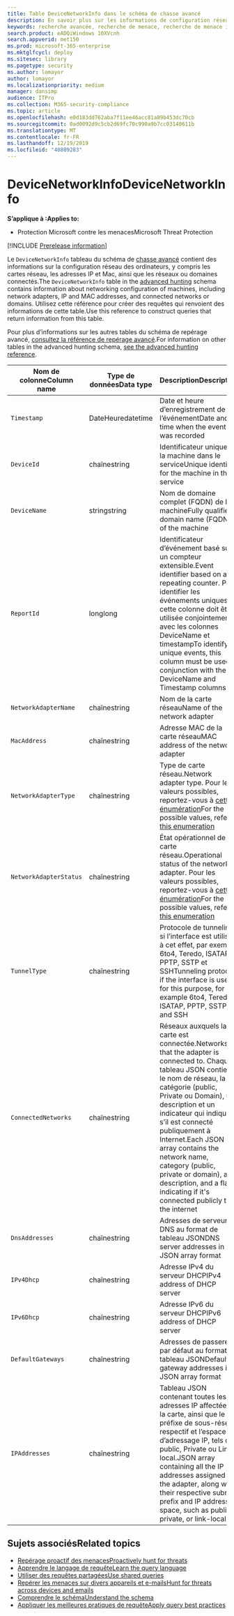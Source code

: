 ```yaml
---
title: Table DeviceNetworkInfo dans le schéma de chasse avancé
description: En savoir plus sur les informations de configuration réseau dans la table DeviceNetworkInfo du schéma de chasse avancé
keywords: recherche avancée, recherche de menace, recherche de menace informatique, recherche, requête, télémétrie, référence de schéma, Kusto, table, colonne, type de données, description, machinenetworkinfo, DeviceNetworkInfo, appareil, ordinateur, Mac, IP, adaptateur, DNS, DHCP, passerelle, tunnel
search.product: eADQiWindows 10XVcnh
search.appverid: met150
ms.prod: microsoft-365-enterprise
ms.mktglfcycl: deploy
ms.sitesec: library
ms.pagetype: security
ms.author: lomayor
author: lomayor
ms.localizationpriority: medium
manager: dansimp
audience: ITPro
ms.collection: M365-security-compliance
ms.topic: article
ms.openlocfilehash: e0d183dd762aba7f11ee46acc81a89b453dc70cb
ms.sourcegitcommit: 0ad0092d9c5cb2d69fc70c990a9b7cc03140611b
ms.translationtype: MT
ms.contentlocale: fr-FR
ms.lasthandoff: 12/19/2019
ms.locfileid: "40809283"
---
```

# <a name="devicenetworkinfo"></a><span data-ttu-id="4e448-104">DeviceNetworkInfo</span><span class="sxs-lookup"><span data-stu-id="4e448-104">DeviceNetworkInfo</span></span>

<span data-ttu-id="4e448-105">**S’applique à :**</span><span class="sxs-lookup"><span data-stu-id="4e448-105">**Applies to:**</span></span>
- <span data-ttu-id="4e448-106">Protection Microsoft contre les menaces</span><span class="sxs-lookup"><span data-stu-id="4e448-106">Microsoft Threat Protection</span></span>

[!INCLUDE [Prerelease information](../includes/prerelease.md)]

<span data-ttu-id="4e448-107">Le `DeviceNetworkInfo` tableau du schéma de [chasse avancé](advanced-hunting-overview.md) contient des informations sur la configuration réseau des ordinateurs, y compris les cartes réseau, les adresses IP et Mac, ainsi que les réseaux ou domaines connectés.</span><span class="sxs-lookup"><span data-stu-id="4e448-107">The `DeviceNetworkInfo` table in the [advanced hunting](advanced-hunting-overview.md) schema contains information about networking configuration of machines, including network adapters, IP and MAC addresses, and connected networks or domains.</span></span> <span data-ttu-id="4e448-108">Utilisez cette référence pour créer des requêtes qui renvoient des informations de cette table.</span><span class="sxs-lookup"><span data-stu-id="4e448-108">Use this reference to construct queries that return information from this table.</span></span>

<span data-ttu-id="4e448-109">Pour plus d’informations sur les autres tables du schéma de repérage avancé, [consultez la référence de repérage avancé](advanced-hunting-schema-tables.md).</span><span class="sxs-lookup"><span data-stu-id="4e448-109">For information on other tables in the advanced hunting schema, [see the advanced hunting reference](advanced-hunting-schema-tables.md).</span></span>

| <span data-ttu-id="4e448-110">Nom de colonne</span><span class="sxs-lookup"><span data-stu-id="4e448-110">Column name</span></span> | <span data-ttu-id="4e448-111">Type de données</span><span class="sxs-lookup"><span data-stu-id="4e448-111">Data type</span></span> | <span data-ttu-id="4e448-112">Description</span><span class="sxs-lookup"><span data-stu-id="4e448-112">Description</span></span> |
|-------------|-----------|-------------|
| `Timestamp` | <span data-ttu-id="4e448-113">DateHeure</span><span class="sxs-lookup"><span data-stu-id="4e448-113">datetime</span></span> | <span data-ttu-id="4e448-114">Date et heure d’enregistrement de l’événement</span><span class="sxs-lookup"><span data-stu-id="4e448-114">Date and time when the event was recorded</span></span> |
| `DeviceId` | <span data-ttu-id="4e448-115">chaîne</span><span class="sxs-lookup"><span data-stu-id="4e448-115">string</span></span> | <span data-ttu-id="4e448-116">Identificateur unique de la machine dans le service</span><span class="sxs-lookup"><span data-stu-id="4e448-116">Unique identifier for the machine in the service</span></span> |
| `DeviceName` | <span data-ttu-id="4e448-117">string</span><span class="sxs-lookup"><span data-stu-id="4e448-117">string</span></span> | <span data-ttu-id="4e448-118">Nom de domaine complet (FQDN) de la machine</span><span class="sxs-lookup"><span data-stu-id="4e448-118">Fully qualified domain name (FQDN) of the machine</span></span> |
| `ReportId` | <span data-ttu-id="4e448-119">long</span><span class="sxs-lookup"><span data-stu-id="4e448-119">long</span></span> | <span data-ttu-id="4e448-120">Identificateur d’événement basé sur un compteur extensible.</span><span class="sxs-lookup"><span data-stu-id="4e448-120">Event identifier based on a repeating counter.</span></span> <span data-ttu-id="4e448-121">Pour identifier les événements uniques, cette colonne doit être utilisée conjointement avec les colonnes DeviceName et timestamp</span><span class="sxs-lookup"><span data-stu-id="4e448-121">To identify unique events, this column must be used in conjunction with the DeviceName and Timestamp columns</span></span> |
| `NetworkAdapterName` | <span data-ttu-id="4e448-122">chaîne</span><span class="sxs-lookup"><span data-stu-id="4e448-122">string</span></span> | <span data-ttu-id="4e448-123">Nom de la carte réseau</span><span class="sxs-lookup"><span data-stu-id="4e448-123">Name of the network adapter</span></span> |
| `MacAddress` | <span data-ttu-id="4e448-124">chaîne</span><span class="sxs-lookup"><span data-stu-id="4e448-124">string</span></span> | <span data-ttu-id="4e448-125">Adresse MAC de la carte réseau</span><span class="sxs-lookup"><span data-stu-id="4e448-125">MAC address of the network adapter</span></span> |
| `NetworkAdapterType` | <span data-ttu-id="4e448-126">chaîne</span><span class="sxs-lookup"><span data-stu-id="4e448-126">string</span></span> | <span data-ttu-id="4e448-127">Type de carte réseau.</span><span class="sxs-lookup"><span data-stu-id="4e448-127">Network adapter type.</span></span> <span data-ttu-id="4e448-128">Pour les valeurs possibles, reportez-vous à [cette énumération](https://docs.microsoft.com/dotnet/api/system.net.networkinformation.networkinterfacetype?view=netframework-4.7.2)</span><span class="sxs-lookup"><span data-stu-id="4e448-128">For the possible values, refer to [this enumeration](https://docs.microsoft.com/dotnet/api/system.net.networkinformation.networkinterfacetype?view=netframework-4.7.2)</span></span> |
| `NetworkAdapterStatus` | <span data-ttu-id="4e448-129">chaîne</span><span class="sxs-lookup"><span data-stu-id="4e448-129">string</span></span> | <span data-ttu-id="4e448-130">État opérationnel de la carte réseau.</span><span class="sxs-lookup"><span data-stu-id="4e448-130">Operational status of the network adapter.</span></span> <span data-ttu-id="4e448-131">Pour les valeurs possibles, reportez-vous à [cette énumération](https://docs.microsoft.com/dotnet/api/system.net.networkinformation.operationalstatus?view=netframework-4.7.2)</span><span class="sxs-lookup"><span data-stu-id="4e448-131">For the possible values, refer to [this enumeration](https://docs.microsoft.com/dotnet/api/system.net.networkinformation.operationalstatus?view=netframework-4.7.2)</span></span> |
| `TunnelType` | <span data-ttu-id="4e448-132">chaîne</span><span class="sxs-lookup"><span data-stu-id="4e448-132">string</span></span> | <span data-ttu-id="4e448-133">Protocole de tunneling, si l’interface est utilisée à cet effet, par exemple 6to4, Teredo, ISATAP, PPTP, SSTP et SSH</span><span class="sxs-lookup"><span data-stu-id="4e448-133">Tunneling protocol, if the interface is used for this purpose, for example 6to4, Teredo, ISATAP, PPTP, SSTP, and SSH</span></span> |
| `ConnectedNetworks` | <span data-ttu-id="4e448-134">chaîne</span><span class="sxs-lookup"><span data-stu-id="4e448-134">string</span></span> | <span data-ttu-id="4e448-135">Réseaux auxquels la carte est connectée.</span><span class="sxs-lookup"><span data-stu-id="4e448-135">Networks that the adapter is connected to.</span></span> <span data-ttu-id="4e448-136">Chaque tableau JSON contient le nom de réseau, la catégorie (public, Private ou Domain), une description et un indicateur qui indique s’il est connecté publiquement à Internet.</span><span class="sxs-lookup"><span data-stu-id="4e448-136">Each JSON array contains the network name, category (public, private or domain), a description, and a flag indicating if it's connected publicly to the internet</span></span> |
| `DnsAddresses` | <span data-ttu-id="4e448-137">chaîne</span><span class="sxs-lookup"><span data-stu-id="4e448-137">string</span></span> | <span data-ttu-id="4e448-138">Adresses de serveur DNS au format de tableau JSON</span><span class="sxs-lookup"><span data-stu-id="4e448-138">DNS server addresses in JSON array format</span></span> |
| `IPv4Dhcp` | <span data-ttu-id="4e448-139">chaîne</span><span class="sxs-lookup"><span data-stu-id="4e448-139">string</span></span> | <span data-ttu-id="4e448-140">Adresse IPv4 du serveur DHCP</span><span class="sxs-lookup"><span data-stu-id="4e448-140">IPv4 address of DHCP server</span></span> |
| `IPv6Dhcp` | <span data-ttu-id="4e448-141">chaîne</span><span class="sxs-lookup"><span data-stu-id="4e448-141">string</span></span> | <span data-ttu-id="4e448-142">Adresse IPv6 du serveur DHCP</span><span class="sxs-lookup"><span data-stu-id="4e448-142">IPv6 address of DHCP server</span></span> |
| `DefaultGateways` | <span data-ttu-id="4e448-143">chaîne</span><span class="sxs-lookup"><span data-stu-id="4e448-143">string</span></span> | <span data-ttu-id="4e448-144">Adresses de passerelle par défaut au format de tableau JSON</span><span class="sxs-lookup"><span data-stu-id="4e448-144">Default gateway addresses in JSON array format</span></span> |
| `IPAddresses` | <span data-ttu-id="4e448-145">chaîne</span><span class="sxs-lookup"><span data-stu-id="4e448-145">string</span></span> | <span data-ttu-id="4e448-146">Tableau JSON contenant toutes les adresses IP affectées à la carte, ainsi que le préfixe de sous-réseau respectif et l’espace d’adressage IP, tels que public, Private ou Link-local.</span><span class="sxs-lookup"><span data-stu-id="4e448-146">JSON array containing all the IP addresses assigned to the adapter, along with their respective subnet prefix and IP address space, such as public, private, or link-local</span></span> |

## <a name="related-topics"></a><span data-ttu-id="4e448-147">Sujets associés</span><span class="sxs-lookup"><span data-stu-id="4e448-147">Related topics</span></span>
- [<span data-ttu-id="4e448-148">Repérage proactif des menaces</span><span class="sxs-lookup"><span data-stu-id="4e448-148">Proactively hunt for threats</span></span>](advanced-hunting-overview.md)
- [<span data-ttu-id="4e448-149">Apprendre le langage de requête</span><span class="sxs-lookup"><span data-stu-id="4e448-149">Learn the query language</span></span>](advanced-hunting-query-language.md)
- [<span data-ttu-id="4e448-150">Utiliser des requêtes partagées</span><span class="sxs-lookup"><span data-stu-id="4e448-150">Use shared queries</span></span>](advanced-hunting-shared-queries.md)
- [<span data-ttu-id="4e448-151">Repérer les menaces sur divers appareils et e-mails</span><span class="sxs-lookup"><span data-stu-id="4e448-151">Hunt for threats across devices and emails</span></span>](advanced-hunting-query-emails-devices.md)
- [<span data-ttu-id="4e448-152">Comprendre le schéma</span><span class="sxs-lookup"><span data-stu-id="4e448-152">Understand the schema</span></span>](advanced-hunting-schema-tables.md)
- [<span data-ttu-id="4e448-153">Appliquer les meilleures pratiques de requête</span><span class="sxs-lookup"><span data-stu-id="4e448-153">Apply query best practices</span></span>](advanced-hunting-best-practices.md)
